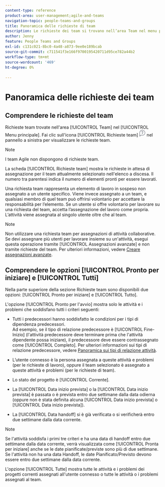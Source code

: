 ```yaml
---
content-type: reference
product-area: user-management;agile-and-teams
navigation-topic: people-teams-and-groups
title: Panoramica delle richieste di team
description: Le richieste dei team si trovano nell’area Team nel menu principale.
author: Jenny
feature: People Teams and Groups
exl-id: c131c021-8bc0-4a48-a873-9ee0e189bcab
source-git-commit: c711541f3e166f9700195420711d95ce782a44b2
workflow-type: tm+mt
source-wordcount: '469'
ht-degree: 0%

---
```


# Panoramica delle richieste dei team

## Comprendere le richieste del team

Richieste team trovate nell&#39;area [!UICONTROL Team] nel [!UICONTROL Menu principale]. Fai clic sull&#39;icona [!UICONTROL Richieste team] ![Icona richiesta](assets/request-icon.png) nel pannello a sinistra per visualizzare le richieste team.

>[!NOTE]
>
>I team Agile non dispongono di richieste team.

La scheda [!UICONTROL Richieste team] mostra le richieste in attesa di assegnazione per il team attualmente selezionato nell&#39;elenco a discesa. Il numero tra parentesi indica il numero di elementi pronti per essere lavorati.

Una richiesta team rappresenta un elemento di lavoro in sospeso non assegnato a un utente specifico. Viene invece assegnato a un team, e qualsiasi membro di quel team può offrirsi volontario per accettare la responsabilità per l’elemento. Se un utente si offre volontario per lavorare su una richiesta del team, accetta l’assegnazione del lavoro come propria. L’attività viene assegnata al singolo utente oltre che al team.

>[!NOTE]
>
>Non utilizzare una richiesta team per assegnazioni di attività collaborative. Se devi assegnare più utenti per lavorare insieme su un&#39;attività, esegui questa operazione tramite [!UICONTROL Assegnazioni avanzate] e non tramite richieste del team. Per ulteriori informazioni, vedere [Creare assegnazioni avanzate](../../manage-work/tasks/assign-tasks/create-advanced-assignments.md).

## Comprendere le opzioni [!UICONTROL Pronto per iniziare] e [!UICONTROL Tutti]

Nella parte superiore della sezione Richieste team sono disponibili due opzioni: [!UICONTROL Pronto per iniziare] e [!UICONTROL Tutto].

L&#39;opzione [!UICONTROL Pronto per l&#39;avvio] mostra solo le attività e i problemi che soddisfano tutti i criteri seguenti:

* Tutti i predecessori hanno soddisfatto le condizioni per i tipi di dipendenza predecessori.\
  Ad esempio, se il tipo di relazione predecessore è [!UICONTROL Fine-Inizio] (l&#39;attività predecessore deve terminare prima che l&#39;attività dipendente possa iniziare), il predecessore deve essere contrassegnato come [!UICONTROL Completo]. Per ulteriori informazioni sui tipi di relazione predecessore, vedere [Panoramica sui tipi di relazione attività](../../manage-work/tasks/use-prdcssrs/task-dependency-types.md).

* L’utente connesso è la persona assegnata a queste attività e problemi (per le richieste di lavoro), oppure il team selezionato è assegnato a queste attività e problemi (per le richieste di team).
* Lo stato del progetto è [!UICONTROL Corrente].
* La [!UICONTROL Data inizio prevista] o la [!UICONTROL Data inizio prevista] è passata o è prevista entro due settimane dalla data odierna (oppure non è stata definita alcuna [!UICONTROL Data inizio prevista] o [!UICONTROL Data inizio prevista]).
* La [!UICONTROL Data handoff] si è già verificata o si verificherà entro due settimane dalla data corrente.

>[!NOTE]
>
>Se l&#39;attività soddisfa i primi tre criteri e ha una data di handoff entro due settimane dalla data corrente, verrà visualizzata come [!UICONTROL Pronta per iniziare] anche se le date pianificate/previste sono più di due settimane. Se l&#39;attività non ha una data Handoff, le date Pianificato/Previsto devono essere entro due settimane dalla data corrente.

L&#39;opzione [!UICONTROL Tutte] mostra tutte le attività e i problemi dei progetti correnti assegnati all&#39;utente connesso o tutte le attività o i problemi assegnati al team.
